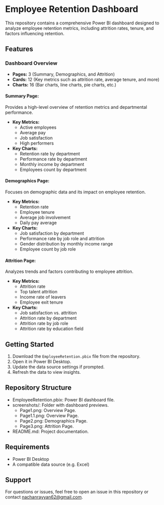 # Employee Retention Dashboard

This repository contains a comprehensive Power BI dashboard designed to analyze employee retention metrics, including attrition rates, tenure, and factors influencing retention.

## Features

### Dashboard Overview
- **Pages:** 3 (Summary, Demographics, and Attrition)
- **Cards:** 12 (Key metrics such as attrition rate, average tenure, and more)
- **Charts:** 16 (Bar charts, line charts, pie charts, etc.)

#### **Summary Page:**
Provides a high-level overview of retention metrics and departmental performance.
- **Key Metrics:**
  - Active employees
  - Average pay
  - Job satisfaction
  - High performers
- **Key Charts:**
  - Retention rate by department
  - Performance rate by department
  - Monthly income by department
  - Employees count by department

#### **Demographics Page:**
Focuses on demographic data and its impact on employee retention.
- **Key Metrics:**
  - Retention rate
  - Employee tenure
  - Average job involvement
  - Daily pay average
- **Key Charts:**
  - Job satisfaction by department
  - Performance rate by job role and attrition
  - Gender distribution by monthly income range
  - Employee count by job role

#### **Attrition Page:**
Analyzes trends and factors contributing to employee attrition.
- **Key Metrics:**
  - Attrition rate
  - Top talent attrition
  - Income rate of leavers
  - Employee exit tenure
- **Key Charts:**
  - Job satisfaction vs. attrition
  - Attrition rate by department
  - Attrition rate by job role
  - Attrition rate by education field

## Getting Started
1. Download the `EmployeeRetention.pbix` file from the repository.
2. Open it in Power BI Desktop.
3. Update the data source settings if prompted.
4. Refresh the data to view insights.

## Repository Structure
- EmployeeRetention.pbix: Power BI dashboard file.
- screenshots/: Folder with dashboard previews.
  - Page1.png: Overview Page.
  - Page1.1.png: Overview Page.
  - Page2.png: Demographics Page.
  - Page3.png: Attrition Page.
- README.md: Project documentation.

## Requirements
- Power BI Desktop
- A compatible data source (e.g. Excel)

## Support
For questions or issues, feel free to open an issue in this repository or contact nachanrayyan62@gmail.com.
